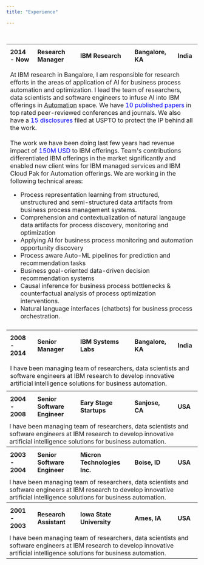 ```yaml
---
title: "Experience"

---
```


<br>

<table style="width:100%;border:none;">
<tr>     
    </tr>
    <tr>
        <th style="text-align:left;padding:10px">2014 - Now</th>
        <th style="text-align:left;padding:10px">Research Manager</th>
        <th style="text-align:left;padding:10px">IBM Research</th>
        <th style="text-align:left;padding:10px">Bangalore, KA</th>
        <th style="text-align:left;padding:10px">India</th>
    </tr>
    <tr>
        <td colspan="5" style="text-align:left;padding:10px">
        At IBM research in Bangalore, I am responsible for research efforts in the areas of application of AI for business process automation and optimization. I lead the team of researchers, data scientists and software engineers to infuse AI into IBM offerings in <a href="https://www.ibm.com/in-en/automation">Automation</a> space. We have <span style="color:blue">10 published papers</span> in top rated peer-reviewed conferences and journals. We also have a <span style="color:blue">15 disclosures</span> filed at USPTO to protect the IP behind all the work. <br><br>
        The work we have been doing last few years had revenue impact of <span style="color:blue"> 150M USD </span> to IBM offerings.  Team's contributions differentiated IBM offerings in the market significantly and enabled new client wins for IBM managed services and IBM Cloud Pak for Automation offerings. We are working in the following technical areas: 
        <ul>
        <li> Process representation learning from structured, unstructured and semi-structured data artifacts from business process management systems. 
        <li> Comprehension and contextualization of natural langauge data artifacts for process discovery, monitoring and optimization
        <li> Applying AI for business process monitoring and automation opportunity discovery 
        <li> Process aware Auto-ML pipelines for prediction and recommendation tasks
        <li> Business goal-oriented data-driven decision recommendation systems
        <li> Causal inference for business process bottlenecks & counterfactual analysis of process optimization interventions. 
        <li> Natural language interfaces (chatbots) for business process orchestration. 
        </td>  
    </tr>
    <tr>
        <th style="text-align:left;padding:10px">2008 - 2014</th>
        <th style="text-align:left;padding:10px">Senior Manager</th>
        <th style="text-align:left;padding:10px">IBM Systems Labs</th>
        <th style="text-align:left;padding:10px">Bangalore, KA</th>
        <th style="text-align:left;padding:10px">India</th>
    </tr>
    <tr>
        <td colspan="5" style="text-align:left;padding:10px">
        I have been managing team of researchers, data scientists and software engineers at IBM research  to develop innovative artificial intelligence solutions for business automation. 
        </td>  
    </tr>
     <tr>
        <th style="text-align:left;padding:10px">2004 - 2008</th>
        <th style="text-align:left;padding:10px">Senior Software Engineer</th>
        <th style="text-align:left;padding:10px">Eary Stage Startups</th>
        <th style="text-align:left;padding:10px">Sanjose, CA</th>
        <th style="text-align:left;padding:10px">USA</th>
    </tr>
    <tr>
        <td colspan="5">
        I have been managing team of researchers, data scientists and software engineers at IBM research  to develop innovative artificial intelligence solutions for business automation. 
        </td>  
    </tr>
    <tr>
        <th style="text-align:left;padding:10px">2003 - 2004</th>
        <th style="text-align:left;padding:10px">Senior Software Engineer</th>
        <th style="text-align:left;padding:10px">Micron Technologies Inc.</th>
        <th style="text-align:left;padding:10px">Boise, ID</th>
        <th style="text-align:left;padding:10px">USA</th>
    </tr>
    <tr>
        <td colspan="5">
        I have been managing team of researchers, data scientists and software engineers at IBM research  to develop innovative artificial intelligence solutions for business automation. 
        </td>  
    </tr>
    <tr>
        <th style="text-align:left;padding:10px">2001 - 2003</th>
        <th style="text-align:left;padding:10px">Research Assistant</th>
        <th style="text-align:left;padding:10px">Iowa State University</th>
        <th style="text-align:left;padding:10px">Ames, IA</th>
        <th style="text-align:left;padding:10px">USA</th>
    </tr>
    <tr>
        <td colspan="5">
        I have been managing team of researchers, data scientists and software engineers at IBM research  to develop innovative artificial intelligence solutions for business automation. 
        </td>  
    </tr>
</table>




